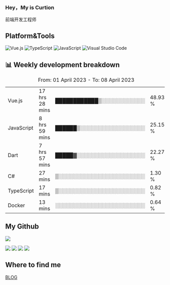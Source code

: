 ### Hey，My is Curtion
前端开发工程师
## Platform&Tools

![Vue.js](https://img.shields.io/badge/-Vue.js-4FC08D?style=flat-square&logo=Vue.js&logoColor=white)
![TypeScript](https://img.shields.io/badge/-TypeScript-007ACC?style=flat-square&logo=typescript&logoColor=white)
![JavaScript](https://img.shields.io/badge/-JavaScript-F7DF1E?style=flat-square&logo=javascript&logoColor=black)
![Visual Studio Code](https://img.shields.io/badge/-VSCode-007ACC?style=flat-square&logo=Visual-Studio-Code&logoColor=white)

## 📊 Weekly development breakdown

<!--START_SECTION:waka-->

<table><caption>From: 01 April 2023 - To: 08 April 2023</caption><tr><td>Vue.js</td><td>17 hrs 28 mins</td><td>████████████▒░░░░░░░░░░░░</td><td>48.93 %</td></tr><tr><td>JavaScript</td><td>8 hrs 59 mins</td><td>██████▒░░░░░░░░░░░░░░░░░░</td><td>25.15 %</td></tr><tr><td>Dart</td><td>7 hrs 57 mins</td><td>█████▓░░░░░░░░░░░░░░░░░░░</td><td>22.27 %</td></tr><tr><td>C#</td><td>27 mins</td><td>▒░░░░░░░░░░░░░░░░░░░░░░░░</td><td>1.30 %</td></tr><tr><td>TypeScript</td><td>17 mins</td><td>▒░░░░░░░░░░░░░░░░░░░░░░░░</td><td>0.82 %</td></tr><tr><td>Docker</td><td>13 mins</td><td>░░░░░░░░░░░░░░░░░░░░░░░░░</td><td>0.64 %</td></tr></table>

<!--END_SECTION:waka-->

## My Github

![](http://github-profile-summary-cards.vercel.app/api/cards/profile-details?username=curtion&theme=nord_bright)

![](http://github-profile-summary-cards.vercel.app/api/cards/stats?username=curtion&theme=nord_bright)
![](http://github-profile-summary-cards.vercel.app/api/cards/productive-time?username=curtion&theme=nord_bright&utcOffset=8)
![](http://github-profile-summary-cards.vercel.app/api/cards/repos-per-language?username=curtion&theme=nord_bright)
![](http://github-profile-summary-cards.vercel.app/api/cards/most-commit-language?username=curtion&theme=nord_bright)

## Where to find me

[BLOG](https://blog.3gxk.net)
